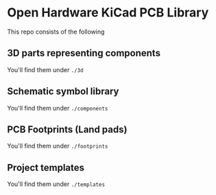 # Open Hardware KiCad PCB Library

This repo consists of the following

## 3D parts representing components

You'll find them under `./3d`

## Schematic symbol library

You'll find them under `./components`

## PCB Footprints (Land pads)

You'll find them under `./footprints`

## Project templates

You'll find them under `./templates`
